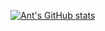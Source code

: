 [![Ant's GitHub stats](https://github-readme-stats.vercel.app/api?username=leggant&count_private=true&show_icons=true&theme=dark&include_all_commits=true)](https://github.com/leggant/github-readme-stats&count_private=true&show_icons=true&theme=dark&include_all_commits=true)
<!--
**leggant/leggant** is a ✨ _special_ ✨ repository because its `README.md` (this file) appears on your GitHub profile.

Here are some ideas to get you started:

- 🔭 I’m currently working on ...
- 🌱 I’m currently learning ...
- 👯 I’m looking to collaborate on ...
- 🤔 I’m looking for help with ...
- 💬 Ask me about ...
- 📫 How to reach me: ...
- 😄 Pronouns: ...
- ⚡ Fun fact: ...
-->

